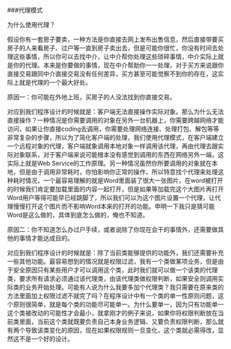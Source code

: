 ###代理模式


为什么使用代理？

假设你有一套房子要卖，一种方法是你直接去网上发布出售信息，然后直接带要买房子的人来看房子、过户等一直到房子卖出去，但是可能你很忙，你没有时间去处理这些事情，所以你可以去找中介，让中介帮你处理这些琐碎事情，中介实际上就是你的代理。本来是你要做的事情，现在中介帮助你一一处理，对于买方来说跟你直接交易跟同中介直接交易没有任何差异，买方甚至可能觉察不到你的存在，这实际上就是代理的一个最大好处。

原因一：你可能在外地上班，买房子的人没法找到你直接交易。

对应到我们程序设计的时候就是：客户端无法直接操作实际对象。那么为什么无法直接操作？一种情况是你需要调用的对象在另外一台机器上，你需要跨越网络才能访问，如果让你直接coding去调用，你需要处理网络连接、处理打包、解包等等非常复杂的步骤，所以为了简化客户端的处理，我们使用代理模式，在客户端建立一个远程对象的代理，客户端就象调用本地对象一样调用该代理，再由代理去跟实际对象联系，对于客户端来说可能根本没有感觉到调用的东西在网络另外一端，这实际上就是Web Service的工作原理。另一种情况虽然你所要调用的对象就在本地，但是由于调用非常耗时，你怕影响你正常的操作，所以特意找个代理来处理这种耗时情况，一个最容易理解的就是Word里面装了很大一张图片，在word被打开的时候我们肯定要加载里面的内容一起打开，但是如果等加载完这个大图片再打开Word用户等得可能早已经跳脚了，所以我们可以为这个图片设置一个代理，让代理慢慢打开这个图片而不影响Word本来的打开的功能。申明一下我只是猜可能Word是这么做的，具体到底怎么做的，俺也不知道。

原因二：你不知道怎么办过户手续，或者说除了你现在会干的事情外，还需要做其他的事情才能达成目的。

对应到我们程序设计的时候就是：除了当前类能够提供的功能外，我们还需要补充一些其他功能。最容易想到的情况就是权限过滤，我有一个类做某项业务，但是由于安全原因只有某些用户才可以调用这个类，此时我们就可以做一个该类的代理类，要求所有请求必须通过该代理类，由该代理类做权限判断，如果安全则调用实际类的业务开始处理。可能有人说为什么我要多加个代理类？我只需要在原来类的方法里面加上权限过滤不就完了吗？在程序设计中有一个类的单一性原则问题，这个原则很简单，就是每个类的功能尽可能单一。为什么要单一，因为只有功能单一这个类被改动的可能性才会最小，就拿刚才的例子来说，如果你将权限判断放在当前类里面，当前这个类就既要负责自己本身业务逻辑、又要负责权限判断，那么就有两个导致该类变化的原因，现在如果权限规则一旦变化，这个类就必需得改，显然这不是一个好的设计。
